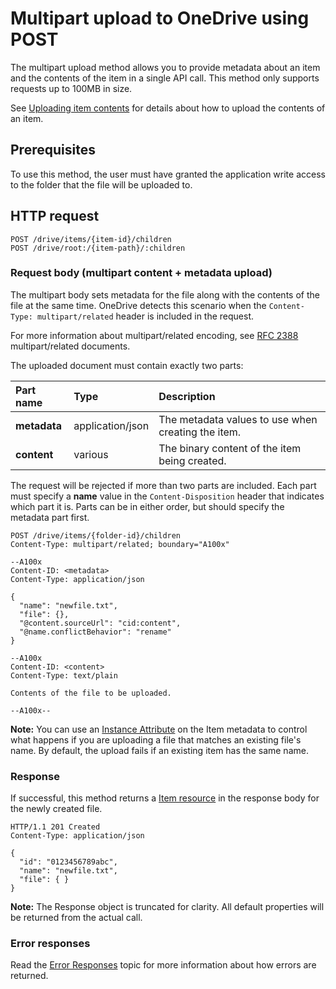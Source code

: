 # Multipart upload to OneDrive using POST

The multipart upload method allows you to provide metadata about an item and the
contents of the item in a single API call. This method only supports requests up to
100MB in size.

See [Uploading item contents](upload.md) for details about how to upload
the contents of an item.

## Prerequisites

To use this method, the user must have granted the application write access
to the folder that the file will be uploaded to.

## HTTP request
```
POST /drive/items/{item-id}/children
POST /drive/root:/{item-path}/:children
```

### Request body (multipart content + metadata upload)

The multipart body sets metadata for the file along
with the contents of the file at the same time. OneDrive detects this scenario
when the `Content-Type: multipart/related` header is included in the request.

For more information about multipart/related encoding, see
[RFC 2388](https://www.ietf.org/rfc/rfc2388.txt) multipart/related documents.

The uploaded document must contain exactly two parts:

| Part name    | Type             | Description                                        |
|:-------------|:-----------------|:---------------------------------------------------|
| **metadata** | application/json | The metadata values to use when creating the item. |
| **content**  | various          | The binary content of the item being created.      |

The request will be rejected if more than two parts are included. Each part must
specify a **name** value in the `Content-Disposition` header that indicates which
part it is. Parts can be in either order, but should specify the metadata part
first.

<!-- { "blockType": "request", "name": "upload-multipart" } -->
```
POST /drive/items/{folder-id}/children
Content-Type: multipart/related; boundary="A100x"

--A100x
Content-ID: <metadata>
Content-Type: application/json

{
  "name": "newfile.txt",
  "file": {},
  "@content.sourceUrl": "cid:content",
  "@name.conflictBehavior": "rename"
}

--A100x
Content-ID: <content>
Content-Type: text/plain

Contents of the file to be uploaded.

--A100x--
```

**Note:** You can use an [Instance Attribute](../resources/item.md#instance-attributes)
on the Item metadata to control what happens if you are uploading a file that
matches an existing file's name. By default, the upload fails if an existing
item has the same name.

### Response

If successful, this method returns a [Item resource](../resources/item.md) in
the response body for the newly created file.

<!-- { "blockType": "response", "@odata.type": "oneDrive.item", "truncated": true } -->
```http
HTTP/1.1 201 Created
Content-Type: application/json

{
  "id": "0123456789abc",
  "name": "newfile.txt",
  "file": { }
}
```

**Note:** The Response object is truncated for clarity. All default properties will
be returned from the actual call.

### Error responses

Read the [Error Responses][error-response] topic for more information about
how errors are returned.

[error-response]: ../misc/errors.md

<!-- {
  "type": "#page.annotation",
  "description": "Create a new item with custom metadata and content upload.",
  "keywords": "create,upload,post,custom metadata",
  "section": "documentation"
} -->
